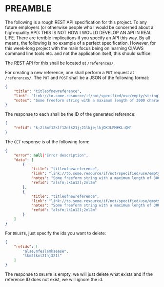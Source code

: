 # PREAMBLE
The following is a rough REST API specification for this project.
To any future employers (or otherwise people who I would be concerned about a high-quality API): THIS IS NOT HOW I WOULD DEVELOP AN API IN REAL LIFE. There are terrible implications if you specify an API this way. By all means, the following is no example of a perfect specification. However, for this week-long project with the main focus being on learning CI/AWS command line tools etc. and not the application itself, this should suffice.

The REST API for this shall be located at `/references/`.


For creating a new reference, one shall perform a `PUT` request at `/references/`. The `PUT` and `POST` shall be a JSON of the following format:
```json
{
	"title": "titleofnewreference",
	"link": "link://to.some.resource/if/not/specified/use/empty/string",
	"notes": "Some freeform string with a maximum length of 3000 characters"
}
```

The response to each shall be the ID of the generated reference:
```json
{
	"refid": "k;2l3mf12klf12nlk21j;21lkje;lkjDKJLFM#KL:QM"
}
```

The `GET` response is of the following form: 
```json
{
	"error": null|"Error description",
	"data": [
		{
			"title": "titleofnewreference",
			"link": "link://to.some.resource/if/not/specified/use/empty/string",
			"notes": "Some freeform string with a maximum length of 3000 characters",
			"refid": "alsfm;lk1n12l;2ml2m"
		},
		{
			"title": "titleofnewreference",
			"link": "link://to.some.resource/if/not/specified/use/empty/string",
			"notes": "Some freeform string with a maximum length of 3000 characters",
			"refid": "alsfm;lk1n12l;2ml2m"
		}
	]
}
```

For `DELETE`, just specify the ids you want to delete:
```json
{
	"refids": [
		"alse;mfeslamksease",
		"lkm2lknl21hj321l"
	]
}
```
The response to `DELETE` is empty, we will just delete what exists and if the reference ID does not exist, we will ignore the id.
